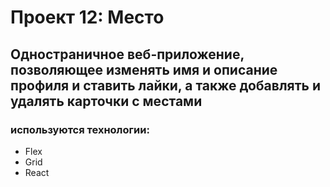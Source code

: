 # Проект 12: Место

## Одностраничное веб-приложение, позволяющее изменять имя и описание профиля и ставить лайки, а также добавлять и удалять карточки с местами

### используются технологии:

* Flex
* Grid
* React
